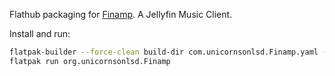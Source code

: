 Flathub packaging for [Finamp](https://github.com/jmshrv/finamp). A Jellyfin Music Client.

Install and run:

```bash
flatpak-builder --force-clean build-dir com.unicornsonlsd.Finamp.yaml --repo=repo --install --user
flatpak run org.unicornsonlsd.Finamp
```
